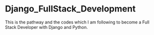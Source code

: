 # Django_FullStack_Development
This is the pathway and the codes which I am following to become a Full Stack Developer with Django and Python.

